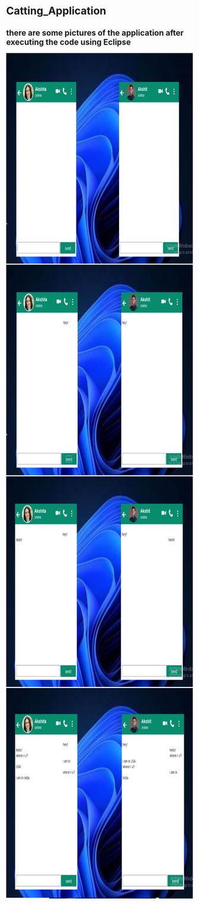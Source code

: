 # Catting_Application
<!DOCTYPE html>
<html>
<head>
    <!-- Information about the page -->
    <!--This is the comment tag-->   
    
</head>
 
<body>
    <!--Contents of the webpage-->
  
<p> 
<h2>there are some pictures of the application after executing the code using Eclipse</h2> 
<img src="https://github.com/akshitshukla/chatting_application/blob/main/Screenshot%202022-06-16%20224350.png"  width="1337" height="568"></br>
<img src="https://github.com/akshitshukla/chatting_application/blob/main/Screenshot%202022-06-16%20224611.png"  width="1337" height="568"></br> 
<img src="https://github.com/akshitshukla/chatting_application/blob/main/Screenshot%202022-06-16%20224732.png"  width="1337" height="568"></br>  
<img src="https://github.com/akshitshukla/chatting_application/blob/main/Screenshot%202022-06-16%20225209.png"  width="1337" height="568"></p>   
    
   
</body>
 
</html>

